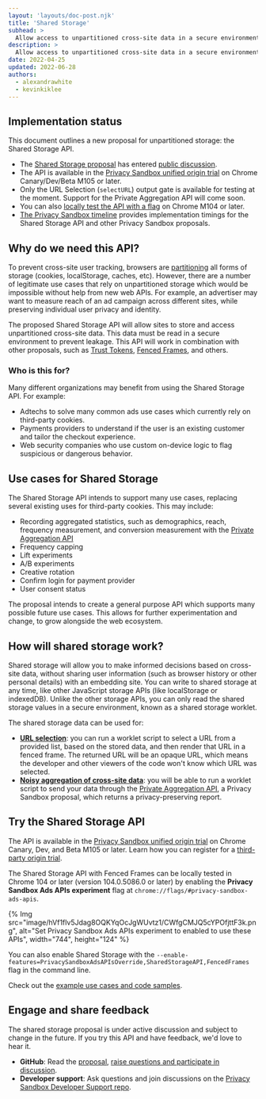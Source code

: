 ```yaml
---
layout: 'layouts/doc-post.njk'
title: 'Shared Storage'
subhead: >
  Allow access to unpartitioned cross-site data in a secure environment.
description: >
  Allow access to unpartitioned cross-site data in a secure environment.
date: 2022-04-25
updated: 2022-06-28
authors:
  - alexandrawhite
  - kevinkiklee
---
```


## Implementation status

This document outlines a new proposal for unpartitioned storage: the Shared
Storage API.

*  The [Shared Storage proposal](https://github.com/WICG/shared-storage)
   has entered [public discussion](https://github.com/WICG/shared-storage/issues).
*  The API is available in the [Privacy Sandbox unified origin trial](/blog/expanding-privacy-sandbox-testing/)
   on Chrome Canary/Dev/Beta M105 or later.
*  Only the URL Selection (`selectURL`) output gate is available for
   testing at the moment. Support for the Private Aggregation API will
   come soon.
*  You can also [locally test the API with a flag](#try-the-shared-storage-api) on Chrome M104 or later.
*  [The Privacy Sandbox timeline](http://privacysandbox.com/timeline)
   provides implementation timings for the Shared Storage API and other
   Privacy Sandbox proposals.

## Why do we need this API?

To prevent cross-site user tracking, browsers are 
[partitioning](https://blog.chromium.org/2020/01/building-more-private-web-path-towards.html)
all forms of storage (cookies, localStorage, caches, etc). However, there are
a number of legitimate use cases that rely on unpartitioned storage which
would be impossible without help from new web APIs. For example, an advertiser
may want to measure reach of an ad campaign across different sites, while
preserving individual user privacy and identity.

The proposed Shared Storage API will allow sites to store and access
unpartitioned cross-site data. This data must be read in a secure environment
to prevent leakage. This API will work in combination with other proposals,
such as [Trust Tokens](/docs/privacy-sandbox/trust-tokens/),
[Fenced Frames](/docs/privacy-sandbox/fenced-frame/), and others.

### Who is this for?

Many different organizations may benefit from using the Shared Storage API. For
example:

*  Adtechs to solve many common ads use cases which currently rely on
   third-party cookies.
*  Payments providers to understand if the user is an existing customer and
   tailor the checkout experience.
*  Web security companies who use custom on-device logic to flag suspicious or
   dangerous behavior.

## Use cases for Shared Storage

The Shared Storage API intends to support many use cases, replacing several
existing uses for third-party cookies. This may include:

*  Recording aggregated statistics, such as demographics, reach, frequency
   measurement, and conversion measurement with the
   [Private Aggregation API](https://github.com/alexmturner/private-aggregation-api)
*  Frequency capping
*  Lift experiments
*  A/B experiments
*  Creative rotation
*  Confirm login for payment provider
*  User consent status

The proposal intends to create a general purpose API which supports many
possible future use cases. This allows for further experimentation and change,
to grow alongside the web ecosystem.

## How will shared storage work?

Shared storage will allow you to make informed decisions based on cross-site
data, without sharing user information (such as browser history or other
personal details) with an embedding site. You can write to  shared storage at
any time, like other JavaScript storage APIs (like localStorage or indexedDB).
Unlike the other storage APIs, you can only read the shared storage values in
a secure environment, known as a shared storage worklet.

The shared storage data can be used for:

*  [**URL selection**](/docs/privacy-sandbox/use-shared-storage#url-selection): 
   you can run a worklet script to select a URL from a provided list, based on
   the stored data, and then render that URL in a fenced frame.  The returned
   URL will be an opaque URL, which means the developer and other viewers of
   the code won't know which URL was selected.
*  [**Noisy aggregation of cross-site data**](/docs/privacy-sandbox/use-shared-storage#aggregated-data):
   you will be able to run a worklet script to send your data through the
   [Private Aggregation API](https://github.com/alexmturner/private-aggregation-api),
   a Privacy Sandbox proposal, which returns a privacy-preserving report. 

## Try the Shared Storage API

The API is available in the [Privacy Sandbox unified origin trial](/blog/expanding-privacy-sandbox-testing/)
on Chrome Canary, Dev, and Beta M105 or later. Learn how you can
register for a [third-party origin trial](/docs/web-platform/third-party-origin-trials/).

The Shared Storage API with Fenced Frames can be locally tested in Chrome 104 or later (version
104.0.5086.0 or later) by enabling the **Privacy Sandbox Ads APIs experiment**
flag at `chrome://flags/#privacy-sandbox-ads-apis`.

{% Img src="image/hVf1flv5Jdag8OQKYqOcJgWUvtz1/CWfgCMJQ5cYPOfjttF3k.png", alt="Set Privacy Sandbox Ads APIs experiment to enabled to use these APIs", width="744", height="124" %}

You can also enable Shared Storage with the `--enable-features=PrivacySandboxAdsAPIsOverride,SharedStorageAPI,FencedFrames` flag in the command line. 

Check out the [example use cases and code samples](/docs/privacy-sandbox/use-shared-storage).

## Engage and share feedback

The shared storage proposal is under active discussion and subject to change
in the future. If you try this API and have feedback, we'd love to hear it.

*  **GitHub**: Read the
   [proposal](https://github.com/pythagoraskitty/shared-storage), [raise questions and participate in discussion](https://github.com/pythagoraskitty/shared-storage/issues).
*  **Developer support**: Ask questions and join discussions on the
   [Privacy Sandbox Developer Support repo](https://github.com/GoogleChromeLabs/privacy-sandbox-dev-support).
